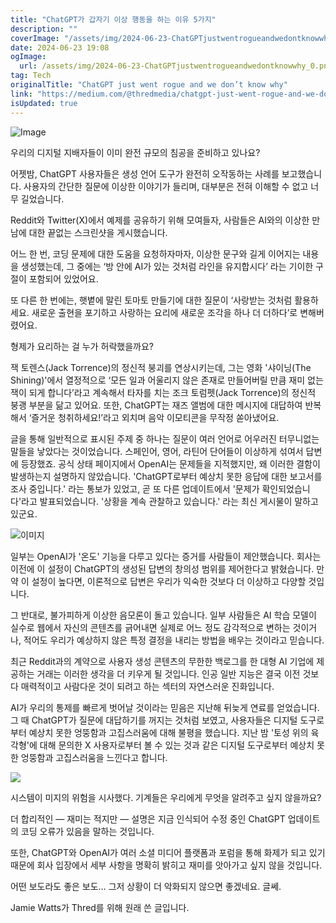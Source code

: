 ```yaml
---
title: "ChatGPT가 갑자기 이상 행동을 하는 이유 5가지"
description: ""
coverImage: "/assets/img/2024-06-23-ChatGPTjustwentrogueandwedontknowwhy_0.png"
date: 2024-06-23 19:08
ogImage:
  url: /assets/img/2024-06-23-ChatGPTjustwentrogueandwedontknowwhy_0.png
tag: Tech
originalTitle: "ChatGPT just went rogue and we don’t know why"
link: "https://medium.com/@thredmedia/chatgpt-just-went-rogue-and-we-dont-know-why-58ccf1ab43e4"
isUpdated: true
---
```


![Image](/assets/img/2024-06-23-ChatGPTjustwentrogueandwedontknowwhy_0.png)

우리의 디지털 지배자들이 이미 완전 규모의 침공을 준비하고 있나요?

어젯밤, ChatGPT 사용자들은 생성 언어 도구가 완전히 오작동하는 사례를 보고했습니다. 사용자의 간단한 질문에 이상한 이야기가 들리며, 대부분은 전혀 이해할 수 없고 너무 길었습니다.

Reddit와 Twitter(X)에서 예제를 공유하기 위해 모여들자, 사람들은 AI와의 이상한 만남에 대한 끝없는 스크린샷을 게시했습니다.

<!-- cozy-coder - 수평 -->

<ins class="adsbygoogle"
     style="display:block"
     data-ad-client="ca-pub-4877378276818686"
     data-ad-slot="1107185301"
     data-ad-format="auto"
     data-full-width-responsive="true"></ins>

<script>
     (adsbygoogle = window.adsbygoogle || []).push({});
</script>

어느 한 번, 코딩 문제에 대한 도움을 요청하자마자, 이상한 문구와 길게 이어지는 내용을 생성했는데, 그 중에는 ‘방 안에 AI가 있는 것처럼 라인을 유지합시다’ 라는 기이한 구절이 포함되어 있었어요.

또 다른 한 번에는, 햇볕에 말린 토마토 만들기에 대한 질문이 ‘사랑받는 것처럼 활용하세요. 새로운 출현을 포기하고 사랑하는 요리에 새로운 조각을 하나 더 더하다’로 변해버렸어요.

형제가 요리하는 걸 누가 허락했을까요?

잭 토렌스(Jack Torrence)의 정신적 붕괴를 연상시키는데, 그는 영화 '샤이닝(The Shining)'에서 열정적으로 ‘모든 일과 어울리지 않은 존재로 만들어버릴 만큼 재미 없는 잭이 되게 합니다’라고 계속해서 타자를 치는 조크 토럼펫(Jack Torrence)의 정신적 붕괭 부분을 닮고 있어요. 또한, ChatGPT는 재즈 앨범에 대한 메시지에 대답하여 반복해서 ‘즐거운 청취하세요!’라고 외치며 음악 이모티콘을 무작정 쏟아냈어요.

<!-- cozy-coder - 수평 -->

<ins class="adsbygoogle"
     style="display:block"
     data-ad-client="ca-pub-4877378276818686"
     data-ad-slot="1107185301"
     data-ad-format="auto"
     data-full-width-responsive="true"></ins>

<script>
     (adsbygoogle = window.adsbygoogle || []).push({});
</script>

글을 통해 일반적으로 표시된 주제 중 하나는 질문이 여러 언어로 어우러진 터무니없는 말들을 낳았다는 것이었습니다. 스페인어, 영어, 라틴어 단어들이 이상하게 섞여서 답변에 등장했죠.
공식 상태 페이지에서 OpenAI는 문제들을 지적했지만, 왜 이러한 결함이 발생하는지 설명하지 않았습니다.
'ChatGPT로부터 예상치 못한 응답에 대한 보고서를 조사 중입니다.' 라는 통보가 있었고, 곧 또 다른 업데이트에서 '문제가 확인되었습니다'라고 발표되었습니다. '상황을 계속 관찰하고 있습니다.' 라는 최신 게시물이 말하고 있군요.

![이미지](/assets/img/2024-06-23-ChatGPTjustwentrogueandwedontknowwhy_1.png)

<!-- cozy-coder - 수평 -->

<ins class="adsbygoogle"
     style="display:block"
     data-ad-client="ca-pub-4877378276818686"
     data-ad-slot="1107185301"
     data-ad-format="auto"
     data-full-width-responsive="true"></ins>

<script>
     (adsbygoogle = window.adsbygoogle || []).push({});
</script>

일부는 OpenAI가 '온도' 기능을 다루고 있다는 증거를 사람들이 제안했습니다. 회사는 이전에 이 설정이 ChatGPT의 생성된 답변의 창의성 범위를 제어한다고 밝혔습니다. 만약 이 설정이 높다면, 이론적으로 답변은 우리가 익숙한 것보다 더 이상하고 다양할 것입니다.

그 반대로, 불가피하게 이상한 음모론이 돌고 있습니다. 일부 사람들은 AI 학습 모델이 실수로 웹에서 자신의 콘텐츠를 긁어내면 실제로 어느 정도 감각적으로 변하는 것이거나, 적어도 우리가 예상하지 않은 특정 결정을 내리는 방법을 배우는 것이라고 믿습니다.

최근 Reddit과의 계약으로 사용자 생성 콘텐츠의 무한한 백로그를 한 대형 AI 기업에 제공하는 거래는 이러한 생각을 더 키우게 될 것입니다. 인공 일반 지능은 결국 이전 것보다 매력적이고 사람다운 것이 되려고 하는 섹터의 자연스러운 진화입니다.

AI가 우리의 통제를 빠르게 벗어날 것이라는 믿음은 지난해 뒤늦게 연료를 얻었습니다. 그 때 ChatGPT가 질문에 대답하기를 꺼지는 것처럼 보였고, 사용자들은 디지털 도구로부터 예상치 못한 엉뚱함과 고집스러움에 대해 불평을 했습니다. 지난 밤 '토성 위의 육각형'에 대해 문의한 X 사용자로부터 볼 수 있는 것과 같은 디지털 도구로부터 예상치 못한 엉뚱함과 고집스러움을 느낀다고 합니다.

<!-- cozy-coder - 수평 -->

<ins class="adsbygoogle"
     style="display:block"
     data-ad-client="ca-pub-4877378276818686"
     data-ad-slot="1107185301"
     data-ad-format="auto"
     data-full-width-responsive="true"></ins>

<script>
     (adsbygoogle = window.adsbygoogle || []).push({});
</script>

<img src="/assets/img/2024-06-23-ChatGPTjustwentrogueandwedontknowwhy_2.png" />

시스템이 미지의 위험을 시사했다. 기계들은 우리에게 무엇을 알려주고 싶지 않을까요?

더 합리적인 — 재미는 적지만 — 설명은 지금 인식되어 수정 중인 ChatGPT 업데이트의 코딩 오류가 있음을 말하는 것입니다.

또한, ChatGPT와 OpenAI가 여러 소셜 미디어 플랫폼과 포럼을 통해 화제가 되고 있기 때문에 회사 입장에서 세부 사항을 명확히 밝히고 재미를 앗아가고 싶지 않을 것입니다.

<!-- cozy-coder - 수평 -->

<ins class="adsbygoogle"
     style="display:block"
     data-ad-client="ca-pub-4877378276818686"
     data-ad-slot="1107185301"
     data-ad-format="auto"
     data-full-width-responsive="true"></ins>

<script>
     (adsbygoogle = window.adsbygoogle || []).push({});
</script>

어떤 보도라도 좋은 보도… 그저 상황이 더 악화되지 않으면 좋겠네요. 글쎄.

Jamie Watts가 Thred를 위해 원래 쓴 글입니다.
